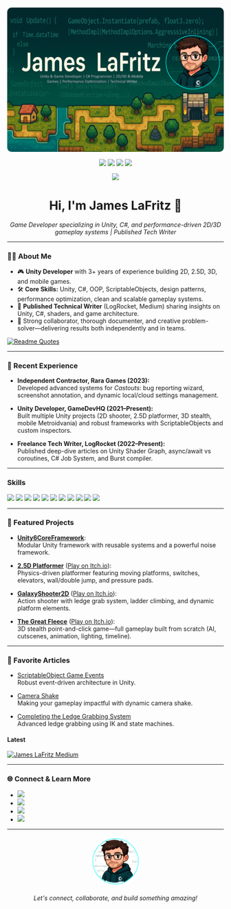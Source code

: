 <!-- Banner Illustration -->
<p align="center">
  <img src="./AvatarBanner.png" alt="Unity Game Developer Banner" style="max-width: 100%; border-radius: 10px;">
</p>

<p align="center">
  <a href="https://jameslafritz.intensive.gamedevhq.com/"><img src="https://img.shields.io/badge/Portfolio-21759B?style=for-the-badge&logo=wordpress&logoColor=white"/></a>
  <a href="https://www.linkedin.com/in/james-lafritz/"><img src="https://img.shields.io/badge/LinkedIn-0077B5?style=for-the-badge&logo=linkedin&logoColor=white"/></a> 
  <a href="https://ktmarine1999.medium.com/"><img src="https://img.shields.io/badge/Articles-12100E?style=for-the-badge&logo=medium&logoColor=white"/></a>
  <a href="https://ktmarine1999.itch.io/"><img src="https://img.shields.io/badge/itch.io-FA5C5C?style=for-the-badge&logo=Itch.io&logoColor=white"/></a>
</p>

<p align="center">
   <img src="https://github-readme-stats-jameslafritz.vercel.app/api?username=JamesLaFritz&show_icons=true&theme=cobalt"/>
</p>

<h1 align="center">Hi, I'm James LaFritz 👋</h1>

<p align="center"><em>
Game Developer specializing in Unity, C#, and performance-driven 2D/3D gameplay systems | Published Tech Writer
</em></p>

---

### 👨‍💻 About Me

- 🎮 **Unity Developer** with 3+ years of experience building 2D, 2.5D, 3D, and mobile games.
- 🛠️ **Core Skills:** Unity, C#, OOP, ScriptableObjects, design patterns, performance optimization, clean and scalable gameplay systems.
- 📝 **Published Technical Writer** (LogRocket, Medium) sharing insights on Unity, C#, shaders, and game architecture.
- 🤝 Strong collaborator, thorough documenter, and creative problem-solver—delivering results both independently and in teams.

[![Readme Quotes](https://quotes-github-readme.vercel.app/api?type=horizontal)](https://github.com/piyushsuthar/github-readme-quotes)

---

### 💼 Recent Experience

- **Independent Contractor, Rara Games (2023):**  
  Developed advanced systems for _Castouts_: bug reporting wizard, screenshot annotation, and dynamic local/cloud settings management.

- **Unity Developer, GameDevHQ (2021–Present):**  
  Built multiple Unity projects (2D shooter, 2.5D platformer, 3D stealth, mobile Metroidvania) and robust frameworks with ScriptableObjects and custom inspectors.

- **Freelance Tech Writer, LogRocket (2022–Present):**  
  Published deep-dive articles on Unity Shader Graph, async/await vs coroutines, C# Job System, and Burst compiler.

---

### Skills  

<img src="https://img.shields.io/badge/Unity-000000?style=for-the-badge&logo=unity&logoColor=white"/> 
<img src="https://img.shields.io/badge/C%23-239120?style=for-the-badge&logo=c-sharp&logoColor=white"/> 
<img src="https://img.shields.io/badge/Game_Development-FF6F00?style=for-the-badge&logo=unity&logoColor=white"/>  
<img src="https://img.shields.io/badge/OOP-239120?style=for-the-badge"/> 
<img src="https://img.shields.io/badge/Design_Patterns-0066CC?style=for-the-badge"/> 
<img src="https://img.shields.io/badge/SOLID_Principles-FF0000?style=for-the-badge"/>  
<img src="https://img.shields.io/badge/ScriptableObjects-7952B3?style=for-the-badge"/> 
<img src="https://img.shields.io/badge/Custom_Editors-4CAF50?style=for-the-badge"/>  
<img src="https://img.shields.io/badge/Performance_Optimization-8A2BE2?style=for-the-badge"/> 
<img src="https://img.shields.io/badge/Git-F05032?style=for-the-badge&logo=git&logoColor=white"/>  
<img src="https://img.shields.io/badge/Technical_Writing-333333?style=for-the-badge&logo=medium&logoColor=white"/>

---

### 🚀 Featured Projects

- [**Unity6CoreFramework**](https://github.com/JamesLaFritz/Unity6CoreFramework):  
  Modular Unity framework with reusable systems and a powerful noise framework.

- [**2.5D Platformer**](https://github.com/JamesLaFritz/2.5DPlatformer) ([Play on Itch.io](https://ktmarine1999.itch.io/25d-platformer)):  
  Physics-driven platformer featuring moving platforms, switches, elevators, wall/double jump, and pressure pads.

- [**GalaxyShooter2D**](https://github.com/JamesLaFritz/GalaxyShooter2D) ([Play on Itch.io](https://ktmarine1999.itch.io/galaxy-shooter)):  
  Action shooter with ledge grab system, ladder climbing, and dynamic platform elements.

- [**The Great Fleece**](https://github.com/JamesLaFritz/TheGreatFleece) ([Play on Itch.io](https://ktmarine1999.itch.io/the-great-fleece)):  
  3D stealth point-and-click game—full gameplay built from scratch (AI, cutscenes, animation, lighting, timeline).

---

### 📝 Favorite Articles

- [ScriptableObject Game Events](https://medium.com/dev-genius/scriptableobject-game-events-1f3401bbde72)  
  Robust event-driven architecture in Unity.

- [Camera Shake](https://ktmarine1999.medium.com/camera-shake-22a0dce41393)  
  Making your gameplay impactful with dynamic camera shake.

- [Completing the Ledge Grabbing System](https://blog.devgenius.io/completing-the-ledge-grabbing-system-9a4fef94be3b)  
  Advanced ledge grabbing using IK and state machines.
  
#### Latest
[![James LaFritz Medium](https://github-readme-medium-silk.vercel.app/?username=@ktmarine1999)](https://medium.com/@ktmarine1999)

---

### 🌐 Connect & Learn More

- <a href="https://www.linkedin.com/in/james-lafritz/"><img src="https://img.shields.io/badge/LinkedIn-0077B5?style=for-the-badge&logo=linkedin&logoColor=white"/></a>
- <a href="https://ktmarine1999.medium.com/"><img src="https://img.shields.io/badge/Medium Blog-12100E?style=for-the-badge&logo=medium&logoColor=white"/></a>
- <a href="https://ktmarine1999.itch.io/"><img src="https://img.shields.io/badge/Itch.io Portfolio-FA5C5C?style=for-the-badge&logo=Itch.io&logoColor=white"/></a>
- <a href="https://JamesLaFritz.github.io/"><img src="https://img.shields.io/badge/Portfolio-21759B?style=for-the-badge&logo=github&logoColor=white"/></a>

---

<p align="center">
  <img src="./AvatarRing.png" alt="JamesLaFritz avatar" width="120" style="border-radius: 50%;">
</p>

<p align="center">
  <em>Let's connect, collaborate, and build something amazing!</em>
</p>


<!-- Not Used

### Articles:
#### General
* [Singleton Pattern](https://blog.devgenius.io/game-programming-pattern-singleton-4a0070ca489b)
* [Using Git](https://ktmarine1999.medium.com/setting-up-git-for-unity-2b6b3622afac)
* [More Productive Layout](https://ktmarine1999.medium.com/more-productive-editor-layout-in-unity-c9071f989c4f)
* [Custome Attributes](https://blog.devgenius.io/making-the-inspector-look-better-175baf39ada0)
* [ScriptableObject Variables](https://blog.devgenius.io/script-communication-in-unity-using-scriptable-objects-ad2ef0d99c59)
* [ScriptableObject Game Events](https://blog.devgenius.io/scriptableobject-game-events-1f3401bbde72)
* [Custom Package Manager Package](https://blog.devgenius.io/creating-custom-packages-for-use-in-unity-7dfbaa49e4b4)
* [Upgrading A Project In Unity](https://blog.devgenius.io/upgrading-a-project-77deff090cdd)
* [Using Unity's Animation System](https://blog.devgenius.io/using-the-unity-animation-system-2fe137a56008)
* [Collectables](https://blog.devgenius.io/creating-collectables-in-unity-3291e6b96521)

#### Character Controller
* [Physics Based without a rigidbody](https://blog.devgenius.io/creating-a-physics-based-character-controller-in-unity-54ac9a23e2b3)
* [Double Jump](https://blog.devgenius.io/how-to-add-double-jump-to-your-game-a9ae11b7df5e)
* [Wall Sliding/Jumping](https://blog.devgenius.io/wall-jumping-sliding-in-unity-296bb75a539)
* [Pushing Objects](https://blog.devgenius.io/pushing-objects-in-unity-to-complete-puzzles-8181fd4a77d1)
* [Adding Animations to a Rigid Character](https://blog.devgenius.io/adding-animations-to-a-rigged-character-in-unity-c47b291a829f)
* [Ledge Grabbing](https://blog.devgenius.io/completing-the-ledge-grabbing-system-9a4fef94be3b)
* [Lader System](https://blog.devgenius.io/ladder-system-22ed1a5bb8a8)

#### Moving Platforms
* [Part 1](https://blog.devgenius.io/moving-platforms-in-unity-4d7299b2d013)
* [Part 2](https://blog.devgenius.io/moving-platform-part-2-71b3addbc462)
* [A diffrent way (Best Way)](https://blog.devgenius.io/moving-platform-a-different-way-ce5992cc8dec)
* [Slope and Slop Point Formulas](https://blog.devgenius.io/slope-formula-and-slop-point-formula-16f2496dbb86)
 -->